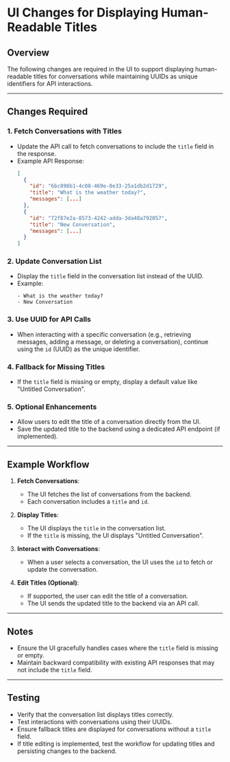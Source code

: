 # UI Changes for Displaying Human-Readable Titles

## Overview

The following changes are required in the UI to support displaying human-readable titles for conversations while maintaining UUIDs as unique identifiers for API interactions.

---

## Changes Required

### 1. Fetch Conversations with Titles

- Update the API call to fetch conversations to include the `title` field in the response.
- Example API Response:
  ```json
  [
    {
      "id": "6bc898b1-4c08-469e-8e33-25a1db2d1729",
      "title": "What is the weather today?",
      "messages": [...]
    },
    {
      "id": "72f87e2a-8573-4242-adda-3da48a792057",
      "title": "New Conversation",
      "messages": [...]
    }
  ]
  ```

### 2. Update Conversation List

- Display the `title` field in the conversation list instead of the UUID.
- Example:
  ```
  - What is the weather today?
  - New Conversation
  ```

### 3. Use UUID for API Calls

- When interacting with a specific conversation (e.g., retrieving messages, adding a message, or deleting a conversation), continue using the `id` (UUID) as the unique identifier.

### 4. Fallback for Missing Titles

- If the `title` field is missing or empty, display a default value like "Untitled Conversation".

### 5. Optional Enhancements

- Allow users to edit the title of a conversation directly from the UI.
- Save the updated title to the backend using a dedicated API endpoint (if implemented).

---

## Example Workflow

1. **Fetch Conversations**:

   - The UI fetches the list of conversations from the backend.
   - Each conversation includes a `title` and `id`.

2. **Display Titles**:

   - The UI displays the `title` in the conversation list.
   - If the `title` is missing, the UI displays "Untitled Conversation".

3. **Interact with Conversations**:

   - When a user selects a conversation, the UI uses the `id` to fetch or update the conversation.

4. **Edit Titles (Optional)**:
   - If supported, the user can edit the title of a conversation.
   - The UI sends the updated title to the backend via an API call.

---

## Notes

- Ensure the UI gracefully handles cases where the `title` field is missing or empty.
- Maintain backward compatibility with existing API responses that may not include the `title` field.

---

## Testing

- Verify that the conversation list displays titles correctly.
- Test interactions with conversations using their UUIDs.
- Ensure fallback titles are displayed for conversations without a `title` field.
- If title editing is implemented, test the workflow for updating titles and persisting changes to the backend.
